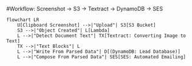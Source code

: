 #Workflow: Screenshot → S3 → Textract → DynamoDB → SES

```mermaid
flowchart LR
    U[Clipboard Screenshot] -->|"Upload"| S3[S3 Bucket]
    S3 -->|"Object Created"| L[Lambda]
    L -->|"Detect Document Text"| TX[Textract: Converting Image to Text]
    TX -->|"Text Blocks"| L
    L -->|"Write From Parsed Data"| D[(DynamoDB: Lead Database)]
    L -->|"Compose From Parsed Data"| SES[SES: Automated Emailing]

